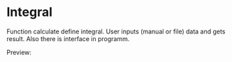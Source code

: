 # Integral
Function calculate define integral. User inputs (manual or file) data and gets result. 
Also there is interface in programm.

Preview: 
